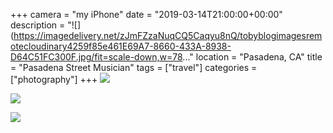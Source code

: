 +++
camera = "my iPhone"
date = "2019-03-14T21:00:00+00:00"
description = "![](https://imagedelivery.net/zJmFZzaNuqCQ5Caqyu8nQ/tobyblogimagesremotecloudinary4259f85e461E69A7-8660-433A-8938-D64C51FC300F.jpg/fit=scale-down,w=78..."
location = "Pasadena, CA"
title = "Pasadena Street Musician"
tags = ["travel"]
categories = ["photography"]
+++
![](https://imagedelivery.net/zJmFZzaNuqC_Q5Caqyu8nQ/tobyblog_images_remote_cloudinary_4259f85e_461E69A7-8660-433A-8938-D64C51FC300F.jpg/fit=scale-down,w=780,sharpen=1,f=auto,q=0.9,slow-connection-quality=0.3)
<!--more-->
![](https://imagedelivery.net/zJmFZzaNuqC_Q5Caqyu8nQ/tobyblog_images_remote_cloudinary_9ea7caa8_9B0304B4-3011-40E7-B59D-6C95B083A736.jpg/fit=scale-down,w=780,sharpen=1,f=auto,q=0.9,slow-connection-quality=0.3)

![](https://imagedelivery.net/zJmFZzaNuqC_Q5Caqyu8nQ/tobyblog_images_remote_cloudinary_ba04a77d_DE24A743-21F6-4F33-8DC8-72E211873230.jpg/fit=scale-down,w=780,sharpen=1,f=auto,q=0.9,slow-connection-quality=0.3)
